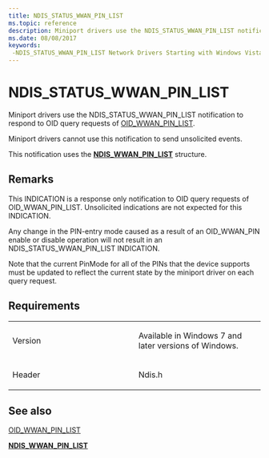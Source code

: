 ```yaml
---
title: NDIS_STATUS_WWAN_PIN_LIST
ms.topic: reference
description: Miniport drivers use the NDIS_STATUS_WWAN_PIN_LIST notification to respond to OID query requests of OID_WWAN_PIN_LIST. Miniport drivers cannot use this notification to send unsolicited events.This notification uses the NDIS_WWAN_PIN_LIST structure.
ms.date: 08/08/2017
keywords: 
 -NDIS_STATUS_WWAN_PIN_LIST Network Drivers Starting with Windows Vista
---
```


# NDIS\_STATUS\_WWAN\_PIN\_LIST


Miniport drivers use the NDIS\_STATUS\_WWAN\_PIN\_LIST notification to respond to OID query requests of [OID\_WWAN\_PIN\_LIST](oid-wwan-pin-list.md).

Miniport drivers cannot use this notification to send unsolicited events.

This notification uses the [**NDIS\_WWAN\_PIN\_LIST**](/windows-hardware/drivers/ddi/ndiswwan/ns-ndiswwan-_ndis_wwan_pin_list) structure.

## Remarks

This INDICATION is a response only notification to OID query requests of OID\_WWAN\_PIN\_LIST. Unsolicited indications are not expected for this INDICATION.

Any change in the PIN-entry mode caused as a result of an OID\_WWAN\_PIN enable or disable operation will not result in an NDIS\_STATUS\_WWAN\_PIN\_LIST INDICATION.

Note that the current PinMode for all of the PINs that the device supports must be updated to reflect the current state by the miniport driver on each query request.

## Requirements

<table>
<colgroup>
<col width="50%" />
<col width="50%" />
</colgroup>
<tbody>
<tr class="odd">
<td><p>Version</p></td>
<td><p>Available in Windows 7 and later versions of Windows.</p></td>
</tr>
<tr class="even">
<td><p>Header</p></td>
<td>Ndis.h</td>
</tr>
</tbody>
</table>

## See also


[OID\_WWAN\_PIN\_LIST](oid-wwan-pin-list.md)

[**NDIS\_WWAN\_PIN\_LIST**](/windows-hardware/drivers/ddi/ndiswwan/ns-ndiswwan-_ndis_wwan_pin_list)

 

